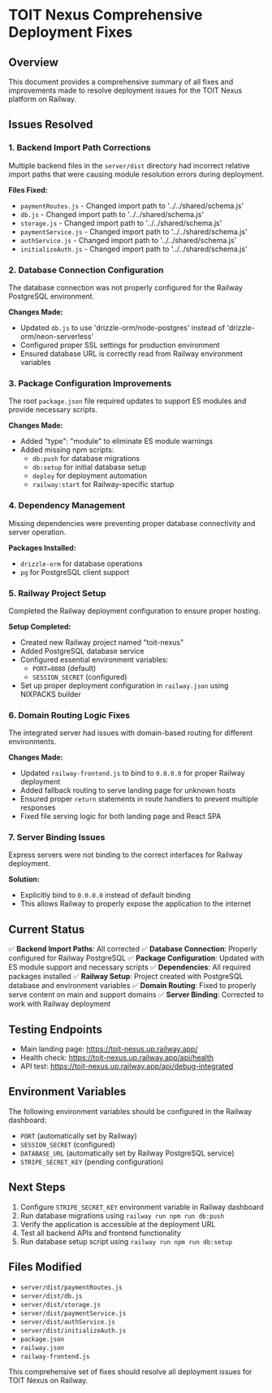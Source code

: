# TOIT Nexus Comprehensive Deployment Fixes

## Overview
This document provides a comprehensive summary of all fixes and improvements made to resolve deployment issues for the TOIT Nexus platform on Railway.

## Issues Resolved

### 1. Backend Import Path Corrections
Multiple backend files in the `server/dist` directory had incorrect relative import paths that were causing module resolution errors during deployment.

**Files Fixed:**
- `paymentRoutes.js` - Changed import path to '../../shared/schema.js'
- `db.js` - Changed import path to '../../shared/schema.js'
- `storage.js` - Changed import path to '../../shared/schema.js'
- `paymentService.js` - Changed import path to '../../shared/schema.js'
- `authService.js` - Changed import path to '../../shared/schema.js'
- `initializeAuth.js` - Changed import path to '../../shared/schema.js'

### 2. Database Connection Configuration
The database connection was not properly configured for the Railway PostgreSQL environment.

**Changes Made:**
- Updated `db.js` to use 'drizzle-orm/node-postgres' instead of 'drizzle-orm/neon-serverless'
- Configured proper SSL settings for production environment
- Ensured database URL is correctly read from Railway environment variables

### 3. Package Configuration Improvements
The root `package.json` file required updates to support ES modules and provide necessary scripts.

**Changes Made:**
- Added "type": "module" to eliminate ES module warnings
- Added missing npm scripts:
  - `db:push` for database migrations
  - `db:setup` for initial database setup
  - `deploy` for deployment automation
  - `railway:start` for Railway-specific startup

### 4. Dependency Management
Missing dependencies were preventing proper database connectivity and server operation.

**Packages Installed:**
- `drizzle-orm` for database operations
- `pg` for PostgreSQL client support

### 5. Railway Project Setup
Completed the Railway deployment configuration to ensure proper hosting.

**Setup Completed:**
- Created new Railway project named "toit-nexus"
- Added PostgreSQL database service
- Configured essential environment variables:
  - `PORT=8080` (default)
  - `SESSION_SECRET` (configured)
- Set up proper deployment configuration in `railway.json` using NIXPACKS builder

### 6. Domain Routing Logic Fixes
The integrated server had issues with domain-based routing for different environments.

**Changes Made:**
- Updated `railway-frontend.js` to bind to `0.0.0.0` for proper Railway deployment
- Added fallback routing to serve landing page for unknown hosts
- Ensured proper `return` statements in route handlers to prevent multiple responses
- Fixed file serving logic for both landing page and React SPA

### 7. Server Binding Issues
Express servers were not binding to the correct interfaces for Railway deployment.

**Solution:**
- Explicitly bind to `0.0.0.0` instead of default binding
- This allows Railway to properly expose the application to the internet

## Current Status

✅ **Backend Import Paths**: All corrected
✅ **Database Connection**: Properly configured for Railway PostgreSQL
✅ **Package Configuration**: Updated with ES module support and necessary scripts
✅ **Dependencies**: All required packages installed
✅ **Railway Setup**: Project created with PostgreSQL database and environment variables
✅ **Domain Routing**: Fixed to properly serve content on main and support domains
✅ **Server Binding**: Corrected to work with Railway deployment

## Testing Endpoints

- Main landing page: https://toit-nexus.up.railway.app/
- Health check: https://toit-nexus.up.railway.app/api/health
- API test: https://toit-nexus.up.railway.app/api/debug-integrated

## Environment Variables

The following environment variables should be configured in the Railway dashboard:
- `PORT` (automatically set by Railway)
- `SESSION_SECRET` (configured)
- `DATABASE_URL` (automatically set by Railway PostgreSQL service)
- `STRIPE_SECRET_KEY` (pending configuration)

## Next Steps

1. Configure `STRIPE_SECRET_KEY` environment variable in Railway dashboard
2. Run database migrations using `railway run npm run db:push`
3. Verify the application is accessible at the deployment URL
4. Test all backend APIs and frontend functionality
5. Run database setup script using `railway run npm run db:setup`

## Files Modified

- `server/dist/paymentRoutes.js`
- `server/dist/db.js`
- `server/dist/storage.js`
- `server/dist/paymentService.js`
- `server/dist/authService.js`
- `server/dist/initializeAuth.js`
- `package.json`
- `railway.json`
- `railway-frontend.js`

This comprehensive set of fixes should resolve all deployment issues for TOIT Nexus on Railway.